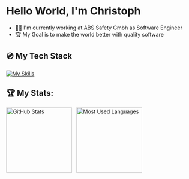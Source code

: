 # Hello World, I'm Christoph
- 🧑‍💻 I'm currently working at ABS Safety Gmbh as Software Engineer
- 🏆 My Goal is to make the world better with quality software

## 💿 My Tech Stack
[![My Skills](https://skillicons.dev/icons?i=ts,react,js,nodejs,tailwind,html,css,aws)](https://skillicons.dev)

## 🏆 My Stats:
<p>
    <img height=175 alt="GitHub Stats" src="https://github-readme-stats.vercel.app/api?username=kshyun28&show_icons=true&count_private=true&theme=dark" />&nbsp;&nbsp;
    <img height=175 alt="Most Used Languages" src="https://github-readme-stats.vercel.app/api/top-langs/?username=kshyun28&layout=compact&theme=dark" />&nbsp;&nbsp;
</p>
